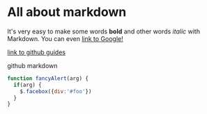 <!--
# This is an 'h1' tag
### This is an 'h3' tag
###### This is an 'h6' tag
-->

# All about markdown

It's very easy to make some words **bold** and other words *italic* with Markdown. You can even [link to Google!](http://google.com)

[link to github guides](https://guides.github.com/features/mastering-markdown/)

<!---
![GitHub Logo](/images/logo.png)
Format: ![Alt Text](url)
-->

github markdown
```javascript
function fancyAlert(arg) {
  if(arg) {
    $.facebox({div:'#foo'})
  }
}
```
